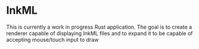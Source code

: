 # InkML

This is currently a work in progress Rust application. 
The goal is to create a renderer capable of displaying InkML files and to
expand it to be capable of accepting mouse/touch input to draw
